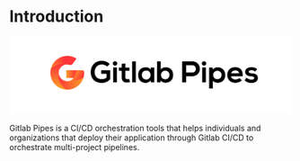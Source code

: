 # Introduction

![Gitlab Pipes CI/CD Orchestration for applications deployed by Gitlab CI.](.gitbook/assets/logo-orange-01-1.png)

Gitlab Pipes is a CI/CD orchestration tools that helps individuals and organizations that deploy their application through Gitlab CI/CD to orchestrate multi-project pipelines.

